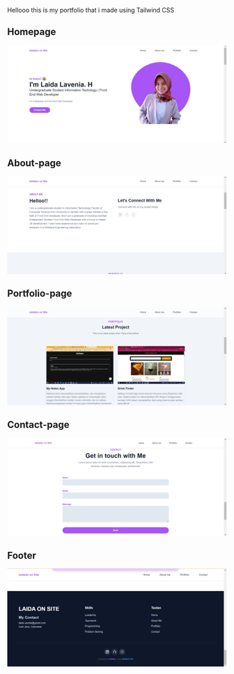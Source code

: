 Hellooo this is my portfolio that i made using Tailwind CSS

## Homepage

<p align-"center">
    <img src="dist/img/porto1.jpg"/>
</p>

## About-page

<p align-"center">
    <img src="dist/img/porto2.jpg"/>
</p>

## Portfolio-page

<p align-"center">
    <img src="dist/img/porto3.jpg"/>
</p>

## Contact-page

<p align-"center">
    <img src="dist/img/porto4.jpg"/>
</p>

## Footer

<p align-"center">
    <img src="dist/img/porto5.jpg"/>
</p>
